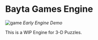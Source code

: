 # Bayta Games Engine
![game](https://user-images.githubusercontent.com/43547244/197254016-a626f29d-016a-4965-8d1a-a11f631cbc78.png) *Early Engine Demo*

This is a WIP Engine for 3-D Puzzles. 
